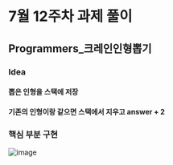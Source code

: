 # 7월 12주차 과제 풀이

## Programmers_크레인인형뽑기

### Idea
#### 뽑은 인형을 스택에 저장
#### 기존의 인형이랑 같으면 스택에서 지우고 answer + 2

### 핵심 부분 구현
![image](https://user-images.githubusercontent.com/48550373/125198910-d4554400-e29e-11eb-8f57-af8b546cb28d.png)
